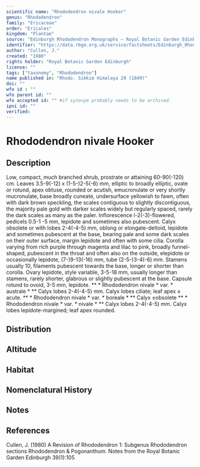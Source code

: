 ```yaml
---
scientific name: "Rhododendron nivale Hooker"
genus: "Rhododendron"
family: "Ericaceae"
order: "Ericales"
kingdom: "Plantae"
source: "Edinburgh Rhododendron Monographs – Royal Botanic Garden Edinburgh"
identifier: "https://data.rbge.org.uk/service/factsheets/Edinburgh_Rhododendron_Monographs.xhtml"
author: "Cullen, J."
created: "1980"
rights holder: "Royal Botanic Garden Edinburgh"
license: ""
tags: ["taxonomy", "Rhododendron"]
name published in: "Rhodo. Sikkim Himalaya 29 (1849)"
doi: ""
wfo id : ""
wfo parent id: ""
wfo accepted id: "" #if synonym probably needs to be archived.                      
ipni id: ""
verified:
---
```


                       

# Rhododendron nivale Hooker

## Description
Low, compact, much branched shrub, prostrate or attaining 60-90(-120) cm. Leaves 3.5-9(-12) x (1-5-)2-5(-6) mm, elliptic to broadly elliptic, ovate or rotund, apex obtuse, rounded or acutish, emucronulate or very shortly mucronulate, base broadly cuneate, undersurface yellowish to fawn, often with dark brown speckling, the scales contiguous to slightly discontiguous, the majority pale gold with darker scales widely but regularly spaced, rarely the dark scales as many as the paler. Inflorescence l-2(-3)-flowered, pedicels 0.5-1 -5 mm, lepidote and sometimes also pubescent. Calyx obsolete or with lobes 2-4(-4-5) mm, oblong or elongate-deltoid, lepidote and sometimes pubescent at the base, bearing pale and some dark scales on their outer surface, margin lepidote and often with some cilia. Corolla varying from rich purple through magenta and lilac to pink, broadly funnel-shaped, pubescent in the throat and often also on the outside, elepidote or occasionally lepidote, (7-)9-13(-16) mm, tube (2-5-)3-4(-6) mm. Stamens usually 10, filaments pubescent towards the base, longer or shorter than corolla. Ovary lepidote, style variable, 3-5-18 mm, usually longer than stamens, rarely shorter, glabrous or slightly pubescent at the base. Capsule rotund to ovoid, 3-5 mm, lepidote. ** * Rhododendron nivale * var. * australe * ** Calyx lobes 2-4(-4-5) mm. Calyx lobes ciliate; leaf apex ± acute. ** * Rhododendron nivale * var. * boreale * ** Calyx ±obsolete ** * Rhododendron nivale * var. * nivale * ** Calyx lobes 2-4(-4-5) mm. Calyx lobes lepidote-margined; leaf apex rounded.

## Distribution


## Altitude


## Habitat


## Nomenclatural History

                       
## Notes


## References

Cullen, J. (1980) A Revision of Rhododendron 1: Subgenus Rhododendron sections Rhododendron & Pogonanthum. Notes from the Royal Botanic Garden Edinburgh 39(1):105
